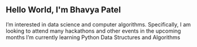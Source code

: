 ## Hello World, I'm Bhavya Patel
I’m interested in data science and computer algorithms. Specifically, I am looking to attend many hackathons and other events in the upcoming months
I’m currently learning Python Data Structures and Algorithms

<!---
BhavyaP45/BhavyaP45 is a ✨ special ✨ repository because its `README.md` (this file) appears on your GitHub profile.
You can click the Preview link to take a look at your changes.
--->
